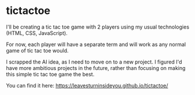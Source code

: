 # tictactoe

I'll be creating a tic tac toe game with 2 players using my usual technologies (HTML, CSS, JavaScript).

For now, each player will have a separate term and will work as any normal game of tic tac toe would.

I scrapped the AI idea, as I need to move on to a new project. I figured I'd have more ambitious projects in the future, rather than focusing on making this simple tic tac toe game the best.

You can find it here: https://leavesturninsideyou.github.io/tictactoe/